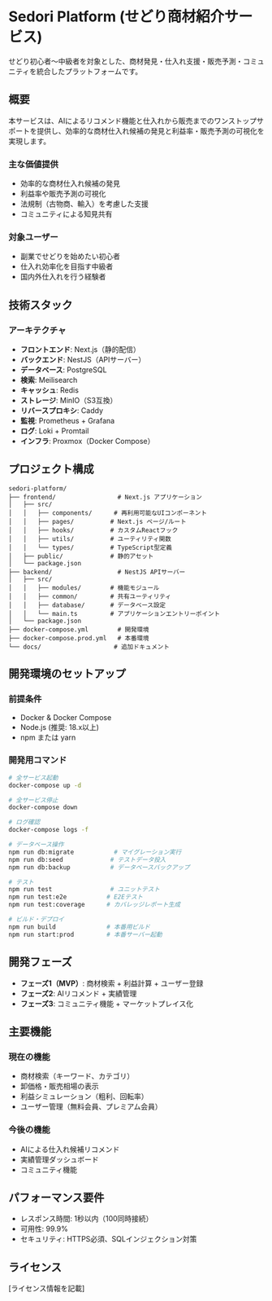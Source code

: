 # Sedori Platform (せどり商材紹介サービス)

せどり初心者〜中級者を対象とした、商材発見・仕入れ支援・販売予測・コミュニティを統合したプラットフォームです。

## 概要

本サービスは、AIによるリコメンド機能と仕入れから販売までのワンストップサポートを提供し、効率的な商材仕入れ候補の発見と利益率・販売予測の可視化を実現します。

### 主な価値提供
- 効率的な商材仕入れ候補の発見
- 利益率や販売予測の可視化
- 法規制（古物商、輸入）を考慮した支援
- コミュニティによる知見共有

### 対象ユーザー
- 副業でせどりを始めたい初心者
- 仕入れ効率化を目指す中級者
- 国内外仕入れを行う経験者

## 技術スタック

### アーキテクチャ
- **フロントエンド**: Next.js（静的配信）
- **バックエンド**: NestJS（APIサーバー）
- **データベース**: PostgreSQL
- **検索**: Meilisearch
- **キャッシュ**: Redis
- **ストレージ**: MinIO（S3互換）
- **リバースプロキシ**: Caddy
- **監視**: Prometheus + Grafana
- **ログ**: Loki + Promtail
- **インフラ**: Proxmox（Docker Compose）

## プロジェクト構成

```
sedori-platform/
├── frontend/                 # Next.js アプリケーション
│   ├── src/
│   │   ├── components/      # 再利用可能なUIコンポーネント
│   │   ├── pages/          # Next.js ページ/ルート
│   │   ├── hooks/          # カスタムReactフック
│   │   ├── utils/          # ユーティリティ関数
│   │   └── types/          # TypeScript型定義
│   ├── public/             # 静的アセット
│   └── package.json
├── backend/                  # NestJS APIサーバー
│   ├── src/
│   │   ├── modules/        # 機能モジュール
│   │   ├── common/         # 共有ユーティリティ
│   │   ├── database/       # データベース設定
│   │   └── main.ts         # アプリケーションエントリーポイント
│   └── package.json
├── docker-compose.yml        # 開発環境
├── docker-compose.prod.yml   # 本番環境
└── docs/                    # 追加ドキュメント
```

## 開発環境のセットアップ

### 前提条件
- Docker & Docker Compose
- Node.js (推奨: 18.x以上)
- npm または yarn

### 開発用コマンド

```bash
# 全サービス起動
docker-compose up -d

# 全サービス停止
docker-compose down

# ログ確認
docker-compose logs -f

# データベース操作
npm run db:migrate           # マイグレーション実行
npm run db:seed             # テストデータ投入
npm run db:backup           # データベースバックアップ

# テスト
npm run test                # ユニットテスト
npm run test:e2e           # E2Eテスト
npm run test:coverage      # カバレッジレポート生成

# ビルド・デプロイ
npm run build              # 本番用ビルド
npm run start:prod         # 本番サーバー起動
```

## 開発フェーズ

- **フェーズ1（MVP）**: 商材検索 + 利益計算 + ユーザー登録
- **フェーズ2**: AIリコメンド + 実績管理
- **フェーズ3**: コミュニティ機能 + マーケットプレイス化

## 主要機能

### 現在の機能
- 商材検索（キーワード、カテゴリ）
- 卸価格・販売相場の表示
- 利益シミュレーション（粗利、回転率）
- ユーザー管理（無料会員、プレミアム会員）

### 今後の機能
- AIによる仕入れ候補リコメンド
- 実績管理ダッシュボード
- コミュニティ機能

## パフォーマンス要件

- レスポンス時間: 1秒以内（100同時接続）
- 可用性: 99.9%
- セキュリティ: HTTPS必須、SQLインジェクション対策

## ライセンス

[ライセンス情報を記載]
